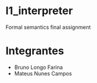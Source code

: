 # l1_interpreter
Formal semantics final assignment

# Integrantes
- Bruno Longo Farina
- Mateus Nunes Campos
